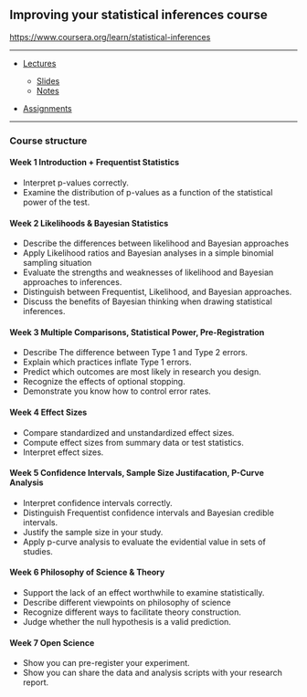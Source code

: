 ## Improving your statistical inferences course
https://www.coursera.org/learn/statistical-inferences

---
* [Lectures](/Lectures)

  - [Slides](/Lectures/Slides)
  - [Notes](/Lectures/Notes)
* [Assignments](/Assignments)
---
### Course structure

#### Week 1 Introduction + Frequentist Statistics
- Interpret p-values correctly.
- Examine the distribution of p-values as a function of the statistical power of the test.

#### Week 2 Likelihoods & Bayesian Statistics
- Describe the differences between likelihood and Bayesian approaches
- Apply Likelihood ratios and Bayesian analyses in a simple binomial sampling situation
- Evaluate the strengths and weaknesses of likelihood and Bayesian approaches to inferences.
- Distinguish between Frequentist, Likelihood, and Bayesian approaches.
- Discuss the benefits of Bayesian thinking when drawing statistical inferences.

#### Week 3 Multiple Comparisons, Statistical Power, Pre-Registration
- Describe The difference between Type 1 and Type 2 errors.
- Explain which practices inflate Type 1 errors.
- Predict which outcomes are most likely in research you design.
- Recognize the effects of optional stopping.
- Demonstrate you know how to control error rates.

#### Week 4 Effect Sizes
- Compare standardized and unstandardized effect sizes.
- Compute effect sizes from summary data or test statistics.
- Interpret effect sizes.

#### Week 5 Confidence Intervals, Sample Size Justifacation, P-Curve Analysis
- Interpret confidence intervals correctly.
- Distinguish Frequentist confidence intervals and Bayesian credible intervals.
- Justify the sample size in your study.
- Apply p-curve analysis to evaluate the evidential value in sets of studies.

#### Week 6 Philosophy of Science & Theory
- Support the lack of an effect worthwhile to examine statistically.
- Describe different viewpoints on philosophy of science
- Recognize different ways to facilitate theory construction.
- Judge whether the null hypothesis is a valid prediction.

#### Week 7 Open Science
- Show you can pre-register your experiment.
- Show you can share the data and analysis scripts with your research report.
